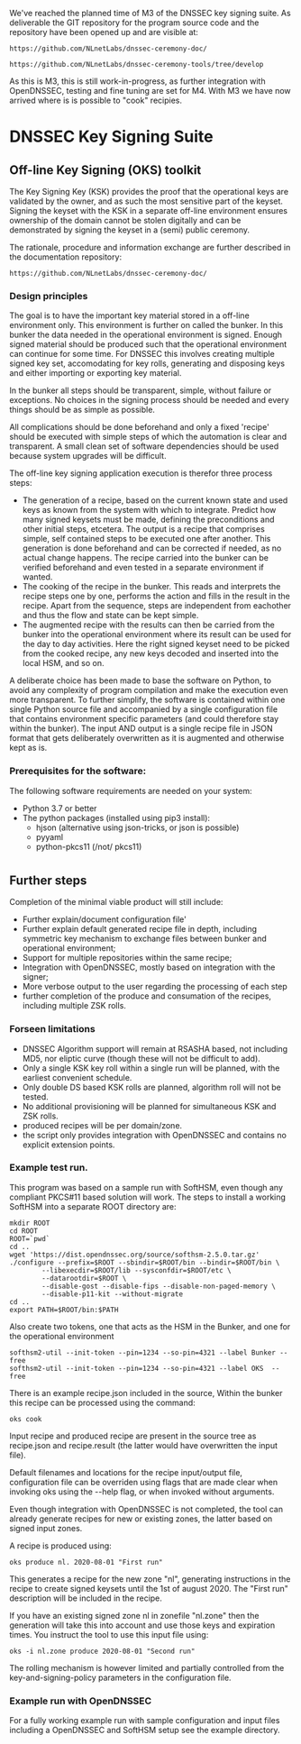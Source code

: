We've reached the planned time of M3 of the DNSSEC key signing suite.  As
deliverable the GIT repository for the program source code and the repository
have been opened up and are visible at:

    https://github.com/NLnetLabs/dnssec-ceremony-doc/

    https://github.com/NLnetLabs/dnssec-ceremony-tools/tree/develop

As this is M3, this is still work-in-progress, as further integration with
OpenDNSSEC, testing and fine tuning are set for M4.  With M3 we have now
arrived where is is possible to "cook" recipies. 

# DNSSEC Key Signing Suite

## Off-line Key Signing (OKS) toolkit

The Key Signing Key (KSK) provides the proof that the operational keys
are validated by the owner, and as such the most sensitive part of the keyset.
Signing the keyset with the KSK in a separate off-line environment ensures
ownership of the domain cannot be stolen digitally and can be demonstrated by
signing the keyset in a (semi) public ceremony.

The rationale, procedure and information exchange are further described in
the documentation repository:

    https://github.com/NLnetLabs/dnssec-ceremony-doc/

### Design principles

The goal is to have the important key material stored in a off-line environment
only.  This environment is further on called the bunker.  In this bunker
the data needed in the operational environment is signed.  Enough signed
material should be produced such that the operational environment can continue
for some time.  For DNSSEC this involves creating multiple signed key set,
accomodating for key rolls, generating and disposing keys and either importing
or exporting key material.

In the bunker all steps should be transparent, simple, without failure or
exceptions.  No choices in the signing process should be needed and every
things should be as simple as possible.

All complications should be done beforehand and only a fixed 'recipe' should
be executed with simple steps of which the automation is clear and transparent.
A small clean set of software dependencies should be used because system
upgrades will be difficult.

The off-line key signing application execution is therefor three process
steps:

- The generation of a recipe, based on the current known state and used keys
  as known from the system with which to integrate.  Predict how many signed
  keysets must be made, defining the preconditions and other initial steps,
  etcetera.  The output is a recipe that comprises simple, self contained
  steps to be executed one after another.
  This generation is done beforehand and can be corrected if needed, as no
  actual change happens.  The recipe carried into the bunker can be verified
  beforehand and even tested in a separate environment if wanted.
- The cooking of the recipe in the bunker.  This reads and interprets the
  recipe steps one by one, performs the action and fills in the result in
  the recipe.  Apart from the sequence, steps are independent from eachother
  and thus the flow and state can be kept simple.
- The augmented recipe with the results can then be carried from the bunker
  into the operational environment where its result can be used for the
  day to day activities.  Here the right signed keyset need to be picked from
  the cooked recipe, any new keys decoded and inserted into the local HSM,
  and so on.

A deliberate choice has been made to base the software on Python, to avoid
any complexity of program compilation and make the execution even more
transparent.  To further simplify, the software is contained within one
single Python source file and accompanied by a single configuration file
that contains environment specific parameters (and could therefore stay within
the bunker).  The input AND output is a single recipe file in JSON
format that gets deliberately overwritten as it is augmented and otherwise kept
as is.

### Prerequisites for the software: 

The following software requirements are needed on your system:

- Python 3.7 or better
- The python packages (installed using pip3 install):
  - hjson (alternative using json-tricks, or json is possible)
  - pyyaml
  - python-pkcs11 (/not/ pkcs11)
#
## Further steps

Completion of the minimal viable product will still include:

- Further explain/document configuration file'
- Further explain default generated recipe file in depth, including
  symmetric key mechanism to exchange files between bunker and operational
  environment;
- Support for multiple repositories within the same recipe;
- Integration with OpenDNSSEC, mostly based on integration with the signer;
- More verbose output to the user regarding the processing of each step
- further completion of the produce and consumation of the recipes, including
  multiple ZSK rolls.

### Forseen limitations

- DNSSEC Algorithm support will remain at RSASHA based, not including MD5,
  nor eliptic curve (though these will not be difficult to add).
- Only a single KSK key roll within a single run will be planned, with the
  earliest convenient schedule.
- Only double DS based KSK rolls are planned, algorithm roll will not be
  tested.
- No additional provisioning will be planned for simultaneous KSK and ZSK
  rolls.
- produced recipes will be per domain/zone.
- the script only provides integration with OpenDNSSEC and contains no
  explicit extension points.

### Example test run.

This program was based on a sample run with SoftHSM, even though any compliant
PKCS#11 based solution will work.  The steps to install a working SoftHSM into
a separate ROOT directory are:

    mkdir ROOT
    cd ROOT
    ROOT=`pwd`
    cd ..
    wget 'https://dist.opendnssec.org/source/softhsm-2.5.0.tar.gz'
    ./configure --prefix=$ROOT --sbindir=$ROOT/bin --bindir=$ROOT/bin \
            --libexecdir=$ROOT/lib --sysconfdir=$ROOT/etc \
            --datarootdir=$ROOT \
            --disable-gost --disable-fips --disable-non-paged-memory \
            --disable-p11-kit --without-migrate 
    cd ..
    export PATH=$ROOT/bin:$PATH

Also create two tokens, one that acts as the HSM in the Bunker, and one for
the operational environment

    softhsm2-util --init-token --pin=1234 --so-pin=4321 --label Bunker --free
    softhsm2-util --init-token --pin=1234 --so-pin=4321 --label OKS  --free

There is an example recipe.json included in the source,  Within the bunker
this recipe can be processed using the command:

    oks cook

Input recipe and produced recipe are present in the source tree as
recipe.json and recipe.result (the latter would have overwritten the input
file).

Default filenames and locations for the recipe input/output file,
configuration file can be overriden using flags that are made clear when
invoking oks using the --help flag, or when invoked without arguments.

Even though integration with OpenDNSSEC is not completed, the tool can already
generate recipes for new or existing zones, the latter based on signed input
zones.

A recipe is produced using:

    oks produce nl. 2020-08-01 "First run"

This generates a recipe for the new zone "nl", generating instructions in the
recipe to create signed keysets until the 1st of august 2020.  The "First run"
description will be included in the recipe.

If you have an existing signed zone nl in zonefile "nl.zone" then the
generation will take this into account and use those keys and expiration
times.  You instruct the tool to use this input file using:

    oks -i nl.zone produce 2020-08-01 "Second run"

The rolling mechanism is however limited and partially controlled from the
key-and-signing-policy parameters in the configuration file.

### Example run with OpenDNSSEC

For a fully working example run with sample configuration and input files
including a OpenDNSSEC and SoftHSM setup see the example directory.
